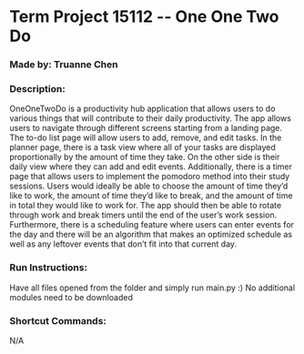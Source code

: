 # Term Project 15112 -- One One Two Do
### Made by: Truanne Chen

### Description:
OneOneTwoDo is a productivity hub application that allows users to do various things that will contribute to their daily productivity. The app allows users to navigate through different screens starting from a landing page. The to-do list page will allow users to add, remove, and edit tasks. In the planner page, there is a task view where all of your tasks are displayed proportionally by the amount of time they take. On the other side is their daily view where they can add and edit events. Additionally, there is a timer page that allows users to implement the pomodoro method into their study sessions. Users would ideally be able to choose the amount of time they’d like to work, the amount of time they’d like to break, and the amount of time in total they would like to work for. The app should then be able to rotate through work and break timers until the end of the user’s work session. Furthermore, there is a scheduling feature where users can enter events for the day and there will be an algorithm that makes an optimized schedule as well as any leftover events that don’t fit into that current day.

### Run Instructions:
Have all files opened from the folder and simply run main.py :) No additional modules need to be downloaded

### Shortcut Commands:
N/A
